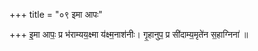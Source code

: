 +++
title = "०९ इमा आपः"

+++
इ॒मा आपः॒ प्र भ॑राम्यय॒क्ष्मा य॑क्ष्म॒नाश॑नीः। गृ॒हानुप॒ प्र सी॑दाम्य॒मृते॑न स॒हाग्निना॑ ॥